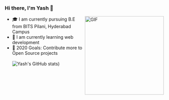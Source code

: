 ### Hi there, I'm Yash 👋

<img align="right" alt="GIF" height="250px" src="https://media.giphy.com/media/du3J3cXyzhj75IOgvA/giphy.gif" />

- 🎓  I am currently pursuing B.E from BITS Pilani, Hyderabad Campus 
- 🌱 I am currently learning web development
- 🥅 2020 Goals: Contribute more to Open Source projects
<br></br>
![Yash's GitHub stats](https://github-readme-stats.vercel.app/api?username=Yashs911&show_icons=true&theme=merko))
